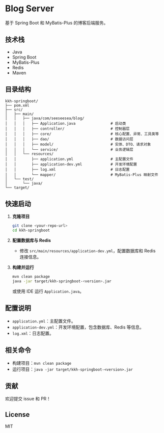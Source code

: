 # Blog Server

基于 Spring Boot 和 MyBatis-Plus 的博客后端服务。

## 技术栈

- Java
- Spring Boot
- MyBatis-Plus
- Redis
- Maven

## 目录结构

```
kkh-springboot/
├── pom.xml
├── src/
│   ├── main/
│   │   ├── java/com/seeseesea/blog/
│   │   │   ├── Application.java                # 启动类
│   │   │   ├── controller/                     # 控制器层
│   │   │   ├── core/                           # 核心配置、异常、工具类等
│   │   │   ├── dao/                            # 数据访问层
│   │   │   ├── model/                          # 实体、DTO、请求对象
│   │   │   └── service/                        # 业务逻辑层
│   │   └── resources/
│   │       ├── application.yml                 # 主配置文件
│   │       ├── application-dev.yml             # 开发环境配置
│   │       ├── log.xml                         # 日志配置
│   │       └── mapper/                         # MyBatis-Plus 映射文件
│   └── test/
│       └── java/
└── target/
```

## 快速启动

1. **克隆项目**

   ```bash
   git clone <your-repo-url>
   cd kkh-springboot
   ```

2. **配置数据库与 Redis**
    - 修改 `src/main/resources/application-dev.yml`，配置数据库和 Redis 连接信息。

3. **构建并运行**

   ```bash
   mvn clean package
   java -jar target/kkh-springboot-<version>.jar
   ```

   或使用 IDE 运行 `Application.java`。

## 配置说明

- `application.yml`：主配置文件。
- `application-dev.yml`：开发环境配置，包含数据库、Redis 等信息。
- `log.xml`：日志配置。

## 相关命令

- 构建项目：`mvn clean package`
- 运行项目：`java -jar target/kkh-springboot-<version>.jar`

## 贡献

欢迎提交 issue 和 PR！

## License

MIT
